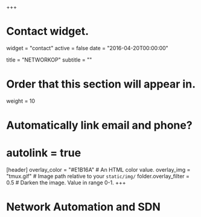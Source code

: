 +++
# Contact widget.
widget = "contact"
active = false
date = "2016-04-20T00:00:00"

title = "NETWORKOP"
subtitle = ""

# Order that this section will appear in.
weight = 10

# Automatically link email and phone?
# autolink = true
[header]
overlay_color = "#E1B16A"  # An HTML color value.
overlay_img = "tmux.gif"  # Image path relative to your `static/img/` folder.overlay_filter = 0.5  # Darken the image. Value in range 0-1.
+++

# Network Automation and SDN